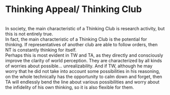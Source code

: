 <h1>Thinking Appeal/ Thinking Club</h1>
<br>In society, the main characteristic of a Thinking Club is research activity, but this is not entirely true.
<br>In fact, the main characteristic of a Thinking Club is the potential for thinking. If representatives of another club are able to follow orders, then NT is constantly thinking for itself. 
<br>Perhaps this is most evident in TW and TA, as they directly and consciously improve the clarity of world perception. They are characterized by all kinds of worries about possible... unrealizability. And if TW, although he may worry that he did not take into account some possibilities in his reasoning, on the whole technically has the opportunity to calm down and forget, then TA will endlessly bend the line about various possibilities and worry about the infidelity of his own thinking, so it is also flexible for them.
